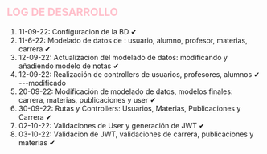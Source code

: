 <span style="color: pink">**LOG DE DESARROLLO**</span>
-
1. 11-09-22: Configuracion de la BD ✔
2. 11-6-22: Modelado de datos de : usuario, alumno, profesor, materias, carrera ✔
3. 12-09-22: Actualizacion del modelado de datos: modificando y añadiendo modelo de notas ✔
4. 12-09-22: Realización de controllers de usuarios, profesores, alumnos ✔ ---modificado
5. 20-09-22: Modificación de modelado de datos, modelos finales: carrera, materias, publicaciones y user ✔
6. 30-09-22: Rutas y Controllers: Usuarios, Materias, Publicaciones y Carrera ✔
7. 02-10-22: Validaciones de User y generación de JWT ✔
8. 03-10-22: Validacion de JWT, validaciones de carrera, publicaciones y materias ✔
